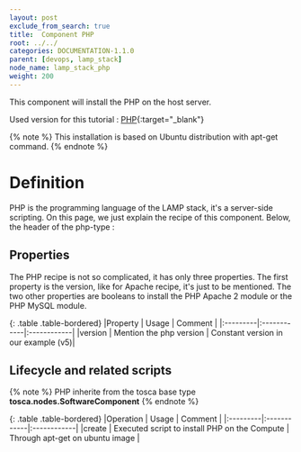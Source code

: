 ```yaml
---
layout: post
exclude_from_search: true
title:  Component PHP
root: ../../
categories: DOCUMENTATION-1.1.0
parent: [devops, lamp_stack]
node_name: lamp_stack_php
weight: 200
---
```


This component will install the PHP on the host server.

Used version for this tutorial : [PHP](https://github.com/alien4cloud/samples/tree/master/php){:target="_blank"}

{% note %}
This installation is based on Ubuntu distribution with apt-get command.
{% endnote %}

# Definition

PHP is the programming language of the LAMP stack, it's a server-side scripting. On this page, we just explain the recipe of this component. Below, the header of the php-type :

<div data-gist="https://gist.github.com/OresteVisari/a7858be0865af14f9830.js"></div>

## Properties

The PHP recipe is not so complicated, it has only three properties. The first property is the version, like for Apache recipe, it's just to be mentioned. The two other properties are booleans to install the PHP Apache 2 module or the PHP MySQL module.

<div data-gist="https://gist.github.com/OresteVisari/2137c78d2d9553e53b04.js"></div>

{: .table .table-bordered}
|Property  | Usage | Comment |
|:---------|:------------|:------------|
|version  | Mention the php version | Constant version in our example (v5)|


## Lifecycle and related scripts

<div data-gist="https://gist.github.com/OresteVisari/6870bf82c86a694d9532.js"></div>

{% note %}
PHP inherite from the tosca base type **tosca.nodes.SoftwareComponent**
{% endnote %}

{: .table .table-bordered}
|Operation  | Usage | Comment |
|:---------|:------------|:------------|
|create  | Executed script to install PHP on the Compute | Through apt-get on ubuntu image |
